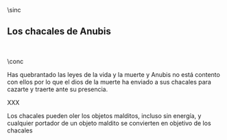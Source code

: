 \sinc

## Los chacales de Anubis

&nbsp;

\conc

Has quebrantado las leyes de la vida y la muerte y Anubis no está contento con ellos por lo que el dios de la muerte ha enviado a sus chacales para cazarte y traerte ante su presencia.

XXX

Los chacales pueden oler los objetos malditos, incluso sin energía, y cualquier portador de un objeto maldito se convierten en objetivo de los chacales 
